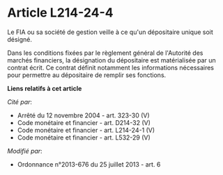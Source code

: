# Article L214-24-4

Le FIA ou sa société de gestion veille à ce qu'un dépositaire unique soit désigné. 

Dans les conditions fixées par le règlement général de l'Autorité des marchés financiers, la désignation du dépositaire est
matérialisée par un contrat écrit. Ce contrat définit notamment les informations nécessaires pour permettre au dépositaire de
remplir ses fonctions.

**Liens relatifs à cet article**

_Cité par_:

  - Arrêté du 12 novembre 2004 - art. 323-30 (V)
  - Code monétaire et financier - art. D214-32 (V)
  - Code monétaire et financier - art. L214-24-1 (V)
  - Code monétaire et financier - art. L532-29 (V)

_Modifié par_:

  - Ordonnance n°2013-676 du 25 juillet 2013 - art. 6
